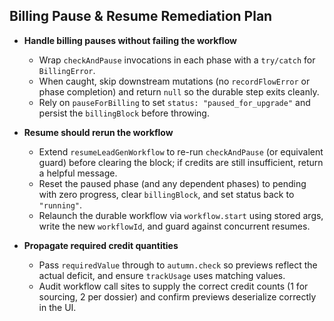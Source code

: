 ## Billing Pause & Resume Remediation Plan

- **Handle billing pauses without failing the workflow**
  - Wrap `checkAndPause` invocations in each phase with a `try/catch` for `BillingError`.
  - When caught, skip downstream mutations (no `recordFlowError` or phase completion) and return `null` so the durable step exits cleanly.
  - Rely on `pauseForBilling` to set `status: "paused_for_upgrade"` and persist the `billingBlock` before throwing.

- **Resume should rerun the workflow**
  - Extend `resumeLeadGenWorkflow` to re-run `checkAndPause` (or equivalent guard) before clearing the block; if credits are still insufficient, return a helpful message.
  - Reset the paused phase (and any dependent phases) to pending with zero progress, clear `billingBlock`, and set status back to `"running"`.
  - Relaunch the durable workflow via `workflow.start` using stored args, write the new `workflowId`, and guard against concurrent resumes.

- **Propagate required credit quantities**
  - Pass `requiredValue` through to `autumn.check` so previews reflect the actual deficit, and ensure `trackUsage` uses matching values.
  - Audit workflow call sites to supply the correct credit counts (1 for sourcing, 2 per dossier) and confirm previews deserialize correctly in the UI.
